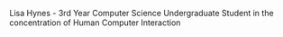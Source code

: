 
<p class="text-primary">Lisa Hynes - 3rd Year Computer Science Undergraduate Student in the concentration of Human Computer Interaction</p>

<div class="progress">
  <div class="progress-bar" style="width: 60%;"></div>
</div>


